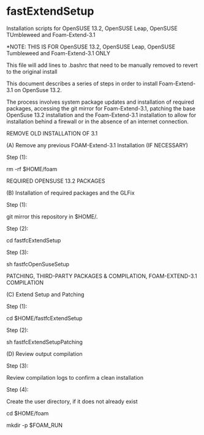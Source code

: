 # fastExtendSetup
Installation scripts for OpenSUSE 13.2, OpenSUSE Leap, OpenSUSE TUmbleweed and Foam-Extend-3.1

*NOTE: THIS IS FOR OpenSUSE 13.2, OpenSUSE Leap, OpenSUSE Tumbleweed and Foam-Extend-3.1 ONLY

This file will add lines to .bashrc that need to be manually removed to revert to the original install

This document describes a series of steps in order to install Foam-Extend-3.1 on OpenSuse 13.2. 

The process involves system package updates and installation of required packages, accessing the git mirror for Foam-Extend-3.1, patching the base OpenSuse 13.2 installation and the Foam-Extend-3.1 installation to allow for installation behind a firewall or in the absence of an internet connection.

REMOVE OLD INSTALLATION OF 3.1

(A) Remove any previous FOAM-Extend-3.1 Installation (IF NECESSARY)

Step (1): 

rm -rf $HOME/foam

REQUIRED OPENSUSE 13.2 PACKAGES

(B) Installation of required packages and the GLFix

Step (1):

git mirror this repository in $HOME/.

Step (2):

cd fastfcExtendSetup

Step (3):

sh fastfcOpenSuseSetup

PATCHING, THIRD-PARTY PACKAGES & COMPILATION, FOAM-EXTEND-3.1 COMPILATION

(C) Extend Setup and Patching

Step (1): 

cd $HOME/fastfcExtendSetup

Step (2):

sh fastfcExtendSetupPatching

(D) Review output compilation

Step (3):

Review compilation logs to confirm a clean installation

Step (4):

Create the user directory, if it does not already exist

cd $HOME/foam

mkdir -p $FOAM_RUN
